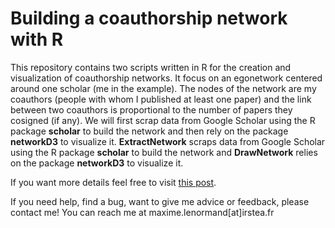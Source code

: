 Building a coauthorship network with R
===================================================================================

This repository contains two scripts written in R for the creation and visualization of coauthorship networks. It focus on an egonetwork centered around one scholar (me in the example). The nodes of the network are my coauthors (people with whom I published at least one paper) and the link between two coauthors is proportional to the number of papers they cosigned (if any). We will first scrap data from Google Scholar using the R package **scholar** to build the network and then rely on the package **networkD3** to visualize it. **ExtractNetwork** scraps data from Google Scholar using the R package **scholar** to build the network and **DrawNetwork** relies on the package **networkD3** to visualize it.
  
If you want more details feel free to visit [this post](http://www.maximelenormand.com/Blog/coauthorship).

If you need help, find a bug, want to give me advice or feedback, please contact me!
You can reach me at maxime.lenormand[at]irstea.fr
